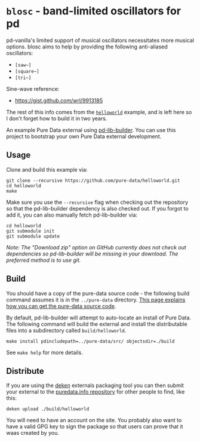 # `blosc` - band-limited oscillators for pd

pd-vanilla's limited support of musical oscillators necessitates more musical options.  blosc aims to help by providing the following anti-aliased oscillators:

* `[saw~]`
* `[square~]`
* `[tri~]`

Sine-wave reference:
- https://gist.github.com/wrl/9913185


The rest of this info comes from the [`helloworld`](https://github.com/pure-data/helloworld) example, and is left here so I don't forget how to build it in two years.


An example Pure Data external using [pd-lib-builder](https://github.com/pure-data/pd-lib-builder). You can use this project to bootstrap your own Pure Data external development.

## Usage ##

Clone and build this example via:

    git clone --recursive https://github.com/pure-data/helloworld.git
    cd helloworld
    make

Make sure you use the `--recursive` flag when checking out the repository so that the pd-lib-builder dependency is also checked out. If you forgot to add it, you can also manually fetch pd-lib-builder via:

    cd helloworld
    git submodule init
    git submodule update

_Note: The "Download zip" option on GitHub currently does not check out dependencies so pd-lib-builder will be missing in your download. The preferred method is to use git._

## Build ##

You should have a copy of the pure-data source code - the following build command assumes it is in the `../pure-data` directory. [This page explains how you can get the pure-data source code](https://puredata.info/docs/developer/GettingPdSource).

By default, pd-lib-builder will attempt to auto-locate an install of Pure Data. The following command will build the external and install the distributable files into a subdirectory called `build/helloworld`.

    make install pdincludepath=../pure-data/src/ objectsdir=./build

See `make help` for more details.

## Distribute ##

If you are using the [deken](https://github.com/pure-data/deken/) externals packaging tool you can then submit your external to the [puredata.info repository](http://puredata.info) for other people to find, like this:

    deken upload ./build/helloworld

You will need to have an account on the site. You probably also want to have a valid GPG key to sign the package so that users can prove that it waas created by you.
